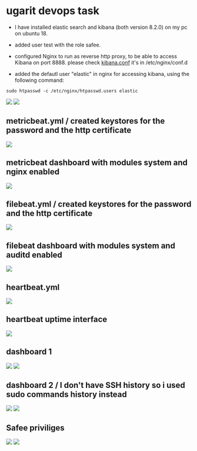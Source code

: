 # ugarit devops task 

* I have installed elastic search and kibana (both version 8.2.0) on my pc on ubuntu 18. 

* added user test with the role safee.  

* configured Nginx to run as reverse http proxy, to be able to access Kibana on port 8888. please check [kibana.conf](https://github.com/Dina-Adel-1302/ugarit/blob/bcc2c511da375c5369da3624a208a5e2149af4dc/kibana.conf) it's in /etc/nginx/conf.d
       
* added the defautl user "elastic" in nginx for accessing kibana, using the following command:  
 ```
sudo htpasswd -c /etc/nginx/htpasswd.users elastic
```
![](https://github.com/Dina-Adel-1302/ugarit/blob/a6ee7045796dc6e6f1ed87acea3fe32042579f9a/screen_shots/Screenshot%20from%202022-12-04%2020-32-43.png)
![](https://github.com/Dina-Adel-1302/ugarit/blob/a6ee7045796dc6e6f1ed87acea3fe32042579f9a/screen_shots/Screenshot%20from%202022-12-04%2020-34-08.png)


## metricbeat.yml / created keystores for the password and the http certificate
![](https://github.com/Dina-Adel-1302/ugarit/blob/007ead8b3387f42a8ac3c2c9a52bb353db55dc60/screen_shots/Screenshot%20from%202022-12-05%2012-21-40.png)


## metricbeat dashboard with modules system and nginx enabled
![](https://github.com/Dina-Adel-1302/ugarit/blob/007ead8b3387f42a8ac3c2c9a52bb353db55dc60/screen_shots/Screenshot%20from%202022-12-05%2010-49-15.png)


## filebeat.yml / created keystores for the password and the http certificate
![](https://github.com/Dina-Adel-1302/ugarit/blob/b6cc2fbdd0b6a189cbce4f7d62859d53a6997b5d/screen_shots/Screenshot%20from%202022-12-05%2012-54-56.png)


## filebeat dashboard with modules system and auditd enabled
![](https://github.com/Dina-Adel-1302/ugarit/blob/8893a8c142624e3016b3e0c6678e30408b2461a7/screen_shots/Screenshot%20from%202022-12-05%2020-29-56.png)

## heartbeat.yml
![](https://github.com/Dina-Adel-1302/ugarit/blob/42b177a12a0812bb503b2296873407f37727464b/screen_shots/Screenshot%20from%202022-12-05%2021-53-42.png)

## heartbeat uptime interface 
![](https://github.com/Dina-Adel-1302/ugarit/blob/843c88938fb3514e1243416e040dd77b81f9663f/screen_shots/Screenshot%20from%202022-12-05%2023-12-48.png)

## dashboard 1
![](https://github.com/Dina-Adel-1302/ugarit/blob/9edbcd8f8879e2559f1a787ba27fa20405375c66/screen_shots/dashboard1/Screenshot%20from%202022-12-06%2001-43-48.png)
![](https://github.com/Dina-Adel-1302/ugarit/blob/9edbcd8f8879e2559f1a787ba27fa20405375c66/screen_shots/dashboard1/Screenshot%20from%202022-12-06%2011-42-35.png)

## dashboard 2 / I don't have SSH history so i used sudo commands history instead
![](https://github.com/Dina-Adel-1302/ugarit/blob/9edbcd8f8879e2559f1a787ba27fa20405375c66/screen_shots/dashboard2/Screenshot%20from%202022-12-06%2011-47-27.png)
![](https://github.com/Dina-Adel-1302/ugarit/blob/9edbcd8f8879e2559f1a787ba27fa20405375c66/screen_shots/dashboard2/Screenshot%20from%202022-12-06%2011-52-42.png)

## Safee priviliges 
![](https://github.com/Dina-Adel-1302/ugarit/blob/37517222f900eabc642aabd9318514c27ba7e22c/screen_shots/Screenshot%20from%202022-12-07%2006-42-51.png)
![](https://github.com/Dina-Adel-1302/ugarit/blob/3feb803a8a002d0f9a374830479a1e508983661a/screen_shots/Screenshot%20from%202022-12-07%2006-43-11.png)

